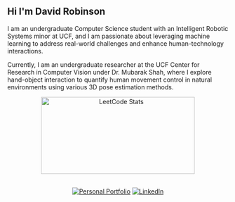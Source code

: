 ## Hi I'm David Robinson
I am an undergraduate Computer Science student with an Intelligent Robotic Systems minor at UCF, and I am passionate about leveraging machine learning to address real-world challenges and enhance human-technology interactions.

Currently, I am an undergraduate researcher at the UCF Center for Research in Computer Vision under Dr. Mubarak Shah, where I explore hand-object interaction to quantify human movement control in natural environments using various 3D pose estimation methods.

<div align="center">
  <img src="https://leetcard.jacoblin.cool/DRobinson4105?theme=dark&font=Vollkorn%20SC" alt="LeetCode Stats" style="height: 175px; width: 350px;">
</div>

<br>

<div align="center">
  
[![Personal Portfolio](https://img.shields.io/badge/personal%20portfolio-red?style=for-the-badge)](https://www.davidrobinson.info/)
[![LinkedIn](https://img.shields.io/badge/linkedin-blue?logo=linkedin&style=for-the-badge)](https://www.linkedin.com/in/davidrobinson05/)

</div>
